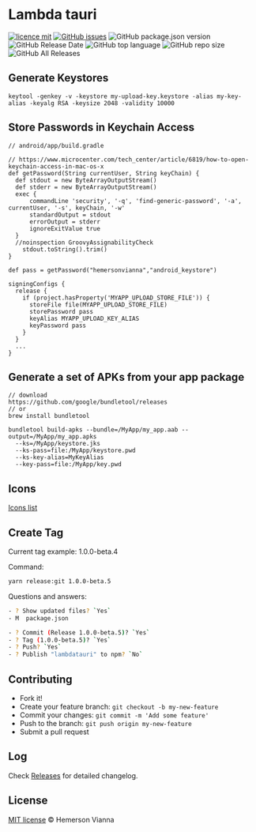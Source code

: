 # Lambda tauri

[![licence mit](https://img.shields.io/badge/license-MIT-blue.svg?style=flat-square)](http://hemersonvianna.mit-license.org/)
[![GitHub issues](https://img.shields.io/github/issues/org-3s2yu/lambda-tauri.svg)](https://github.com/org-3s2yu/lambda-tauri/issues)
![GitHub package.json version](https://img.shields.io/github/package-json/v/org-3s2yu/lambda-tauri.svg)
![GitHub Release Date](https://img.shields.io/github/release-date/org-3s2yu/lambda-tauri.svg)
![GitHub top language](https://img.shields.io/github/languages/top/org-3s2yu/lambda-tauri.svg)
![GitHub repo size](https://img.shields.io/github/repo-size/org-3s2yu/lambda-tauri.svg)
![GitHub All Releases](https://img.shields.io/github/downloads/org-3s2yu/lambda-tauri/total.svg)

## Generate Keystores

```
keytool -genkey -v -keystore my-upload-key.keystore -alias my-key-alias -keyalg RSA -keysize 2048 -validity 10000
```

## Store Passwords in Keychain Access

```
// android/app/build.gradle

// https://www.microcenter.com/tech_center/article/6819/how-to-open-keychain-access-in-mac-os-x
def getPassword(String currentUser, String keyChain) {
  def stdout = new ByteArrayOutputStream()
  def stderr = new ByteArrayOutputStream()
  exec {
      commandLine 'security', '-q', 'find-generic-password', '-a', currentUser, '-s', keyChain, '-w'
      standardOutput = stdout
      errorOutput = stderr
      ignoreExitValue true
  }
  //noinspection GroovyAssignabilityCheck
    stdout.toString().trim()
}

def pass = getPassword("hemersonvianna","android_keystore")

signingConfigs {
  release {
    if (project.hasProperty('MYAPP_UPLOAD_STORE_FILE')) {
      storeFile file(MYAPP_UPLOAD_STORE_FILE)
      storePassword pass
      keyAlias MYAPP_UPLOAD_KEY_ALIAS
      keyPassword pass
    }
  }
  ...
}
```

## Generate a set of APKs from your app package

```
// download
https://github.com/google/bundletool/releases
// or
brew install bundletool

bundletool build-apks --bundle=/MyApp/my_app.aab --output=/MyApp/my_app.apks
  --ks=/MyApp/keystore.jks
  --ks-pass=file:/MyApp/keystore.pwd
  --ks-key-alias=MyKeyAlias
  --key-pass=file:/MyApp/key.pwd
```

## Icons

[Icons list](https://oblador.github.io/react-native-vector-icons/)

## Create Tag

Current tag example: 1.0.0-beta.4

Command:

```bash
yarn release:git 1.0.0-beta.5
```

Questions and answers:

```sh
- ? Show updated files? `Yes`
- M  package.json

- ? Commit (Release 1.0.0-beta.5)? `Yes`
- ? Tag (1.0.0-beta.5)? `Yes`
- ? Push? `Yes`
- ? Publish "lambdatauri" to npm? `No`
```

## Contributing

- Fork it!
- Create your feature branch: `git checkout -b my-new-feature`
- Commit your changes: `git commit -m 'Add some feature'`
- Push to the branch: `git push origin my-new-feature`
- Submit a pull request

## Log

Check [Releases](https://github.com/org-3s2yu/lambda-tauri/releases) for detailed changelog.

## License

[MIT license](http://hemersonvianna.mit-license.org/) © Hemerson Vianna
